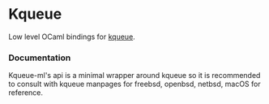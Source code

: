# Kqueue

Low level OCaml bindings for [kqueue](https://en.wikipedia.org/wiki/Kqueue).

### Documentation

Kqueue-ml's api is a minimal wrapper around kqueue so it is recommended to consult with kqueue manpages for freebsd, openbsd, netbsd, macOS for reference.
